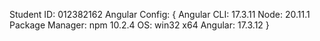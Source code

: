 Student ID: 012382162
Angular Config:
{
    Angular CLI: 17.3.11
    Node: 20.11.1
    Package Manager: npm 10.2.4
    OS: win32 x64
    Angular: 17.3.12
}